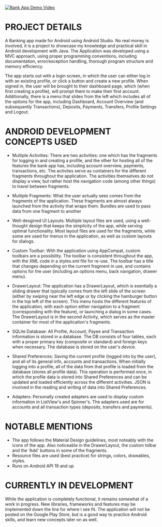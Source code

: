 [![Bank App Demo Video](https://i.ytimg.com/vi/Qt9l7ImmQx8/hqdefault.jpg)](https://www.youtube.com/watch?v=Qt9l7ImmQx8&feature=youtu.be)

# PROJECT DETAILS

A Banking app made for Android using Android Studio. No real money is involved, it is a project to showcase my knowledge and practical skill in Android development with Java. The Application was developed using a MVC approach, using proper programming conventions, including documentation, error/exception handling, thorough program structure and memory efficiency.

The app starts out with a login screen, in which the user can either log in with an existing profile, or click a button and create a new profile. When signed in, the user will be brought to their dashboard page, which (when first creating a profile), will prompt them to make their first account. Additionally, there is a menu that slides from the left which includes all of the options for the app, including Dashboard, Account Overview (and subsequently Transactions), Deposits, Payments, Transfers, Profile Settings and Logout. 

# ANDROID DEVELOPMENT CONCEPTS USED

- Multiple Activities: There are two activities: one which has the fragments for logging in and creating a profile, and the other for hosting all of the features the bank app has, including account overview, payments, transactions, etc. The activites serve as containers for the different fragments throughout the application. The activities themselves do not display a view, but rather host the navigation code (among other things) to travel between fragments.

- Multiple Fragments: What the user actually sees comes from the fragments of the application. These fragments are almost always launched from the activity that wraps them. Bundles are used to pass data from one fragment to another

- Well-desgined UI Layouts: Multiple layout files are used, using a well-thought design that keeps the simplicity of the app, while serving optimal functionality. Most layout files are used for the fragments, while some are used for menus in the application, as well as custom layouts for dialogs.

- Custom Toolbar: With the application using AppCompat, custom toolbars are a possibility. The toolbar is consistent throughout the app, with the XML code in a styles.xml file for re-use. The toolbar has a title that changes depending on the current fragment in use, and contains options for the user (including an options menu, back navigation, drawer menu).

- DrawerLayout: The application has a DrawerLayout, which is esentially a sliding drawer that typically comes from the left slide of the screen (either by swiping near the left edge or by clicking the hamburger button in the top left of the screen). This menu hosts the different features of the application, with each option either navigation to a fragment (corresponding with the feature), or launching a dialog in some cases. The DrawerLayout is in the second Activity, which serves as the master container for most of the application's fragments.

- SQLite Database: All Profile, Account, Payee and Transaction information is stored in a database. The DB consists of four tables, each with a proper primary key (composite or standard) and foreign keys when necessary. The database is stored on the user's device.

- Shared Preferences: Saving the current profile (logged into by the user), and all of its general info, accounts and transactions. When initially logging into a profile, all of the data from that profile is loaded from the database (stores all profile data). This operation is performed once, in which the profile data is stored into Shared Preferences and can be updated and loaded efficiently across the different activities. JSON is involved in the reading and writing of data into Shared Preferences.

- Adapters: Personally created adapters are used to display custom information in ListView's and Spinner's. The adapters used are for accounts and all transaction types (deposits, transfers and payments).


# NOTABLE MENTIONS

- The app follows the Material Design guidelines, most noteably with the icons of the app. Also noticeable in the DrawerLayout, the custom tolbar and the 'Add' buttons in some of the fragments.
- Resource files are used (best practice) for strings, colors, drawables, styles.
- Runs on Android API 19 and up

# CURRENTLY IN DEVELOPMENT

While the application is completely functional, it remains somewhat of a work in progress. New libraries, frameworks and features may be implemented down the line for where I see fit. The application will not be posted on the Google Play Store, but is a good way to practice Android skills, and learn new concepts later on as well.
